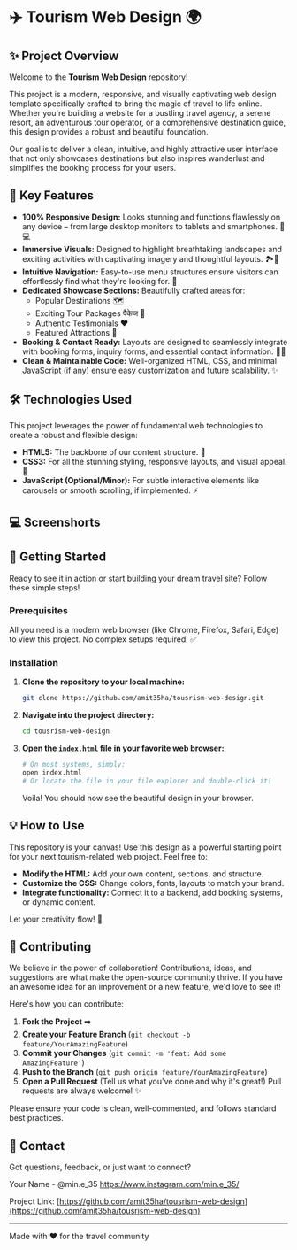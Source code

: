 # ✈️ Tourism Web Design 🌍

## ✨ Project Overview

Welcome to the **Tourism Web Design** repository\!

This project is a modern, responsive, and visually captivating web design template specifically crafted to bring the magic of travel to life online. Whether you're building a website for a bustling travel agency, a serene resort, an adventurous tour operator, or a comprehensive destination guide, this design provides a robust and beautiful foundation.

Our goal is to deliver a clean, intuitive, and highly attractive user interface that not only showcases destinations but also inspires wanderlust and simplifies the booking process for your users.

## 🚀 Key Features

  * **100% Responsive Design:** Looks stunning and functions flawlessly on any device – from large desktop monitors to tablets and smartphones. 📱💻
  * **Immersive Visuals:** Designed to highlight breathtaking landscapes and exciting activities with captivating imagery and thoughtful layouts. 🏞️📸
  * **Intuitive Navigation:** Easy-to-use menu structures ensure visitors can effortlessly find what they're looking for. 🧭
  * **Dedicated Showcase Sections:** Beautifully crafted areas for:
      * Popular Destinations 🗺️
      * Exciting Tour Packages  पैकेज 🎒
      * Authentic Testimonials ❤️
      * Featured Attractions 📍
  * **Booking & Contact Ready:** Layouts are designed to seamlessly integrate with booking forms, inquiry forms, and essential contact information. 📧📞
  * **Clean & Maintainable Code:** Well-organized HTML, CSS, and minimal JavaScript (if any) ensure easy customization and future scalability. ✨

## 🛠️ Technologies Used

This project leverages the power of fundamental web technologies to create a robust and flexible design:

  * **HTML5:** The backbone of our content structure. 📄
  * **CSS3:** For all the stunning styling, responsive layouts, and visual appeal. 🎨
  * **JavaScript (Optional/Minor):** For subtle interactive elements like carousels or smooth scrolling, if implemented. ⚡

## 💻 Screenshorts



## 🚀 Getting Started

Ready to see it in action or start building your dream travel site? Follow these simple steps\!

### Prerequisites

All you need is a modern web browser (like Chrome, Firefox, Safari, Edge) to view this project. No complex setups required\! ✅

### Installation

1.  **Clone the repository to your local machine:**
    ```bash
    git clone https://github.com/amit35ha/tousrism-web-design.git
    ```
2.  **Navigate into the project directory:**
    ```bash
    cd tousrism-web-design
    ```
3.  **Open the `index.html` file in your favorite web browser:**
    ```bash
    # On most systems, simply:
    open index.html
    # Or locate the file in your file explorer and double-click it!
    ```
    Voila\! You should now see the beautiful design in your browser.

## 💡 How to Use

This repository is your canvas\! Use this design as a powerful starting point for your next tourism-related web project. Feel free to:

  * **Modify the HTML:** Add your own content, sections, and structure.
  * **Customize the CSS:** Change colors, fonts, layouts to match your brand.
  * **Integrate functionality:** Connect it to a backend, add booking systems, or dynamic content.

Let your creativity flow\! 🎨

## 🙏 Contributing

We believe in the power of collaboration\! Contributions, ideas, and suggestions are what make the open-source community thrive. If you have an awesome idea for an improvement or a new feature, we'd love to see it\!

Here's how you can contribute:

1.  **Fork the Project** ➡️
2.  **Create your Feature Branch** (`git checkout -b feature/YourAmazingFeature`)
3.  **Commit your Changes** (`git commit -m 'feat: Add some AmazingFeature'`)
4.  **Push to the Branch** (`git push origin feature/YourAmazingFeature`)
5.  **Open a Pull Request** (Tell us what you've done and why it's great\!)  Pull requests are always welcome\! ✨

Please ensure your code is clean, well-commented, and follows standard best practices.

## 📧 Contact

Got questions, feedback, or just want to connect?

Your Name - @min.e_35 https://www.instagram.com/min.e_35/

Project Link: [https://github.com/amit35ha/tousrism-web-design](https://github.com/amit35ha/tousrism-web-design)

-----

Made with ❤️ for the travel community
